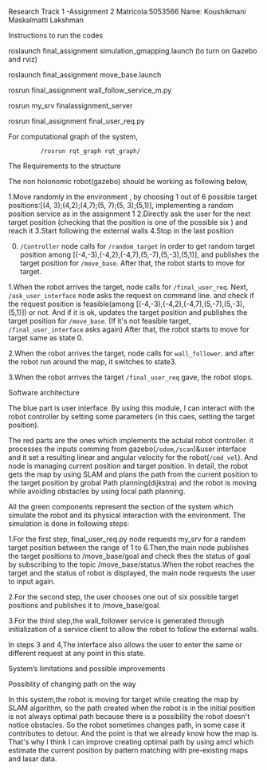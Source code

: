 Research Track 1 -Assignment 2
Matricola:5053566
Name: Koushikmani Maskalmatti Lakshman

Instructions to run the codes
                   
roslaunch final_assignment simulation_gmapping.launch (to turn on Gazebo and rviz)
                   
roslaunch final_assignment move_base.launch
                   
rosrun final_assignment wall_follow_service_m.py
                   
rosrun my_srv finalassignment_server
                    
rosrun final_assignment final_user_req.py
                    
For computational graph of the system,
                    
             /rosrun rqt_graph rqt_graph/

The Requirements to the structure

The non holonomic robot(gazebo) should be working as following below,

1.Move randomly in the environment , by choosing 1 out of 6 possible target positions:[(4, 3);(4,2);(4,7);(5, 7);(5, 3);(5,1)], implementing a random position service as in the assignment 1
2.Directly ask the user for the next target position (checking that the position is one of the possible six ) and reach it
3.Start following the external walls
4.Stop in the last position

0. `/Controller` node calls for `/random_target` in order to get random target position among [(-4,-3),(-4,2),(-4,7),(5,-7),(5,-3),(5,1)], and publishes the target position for `/move_base`. After that, the robot starts to move for target.

1.When the robot arrives the target, node calls for `/final_user_req`. Next, `/ask_user_interface` node asks the request on command line. and check if the request position is feasible(among [(-4,-3),(-4,2),(-4,7),(5,-7),(5,-3),(5,1)]) or not. And if it is ok, updates the target position and publishes the target position for `/move_base`. (If it's not feasible target, `/final_user_interface` asks again) After that, the robot starts to move for target same as state 0.

2.When the robot arrives the target,  node calls for `wall_follower`. and after the robot run around the map, it switches to state3.

3.When the robot arrives the target `/final_user_req` gave, the robot stops.

Software architecture

The blue part is user interface. By using this module, I can interact with the robot controller by setting some parameters (in this caes, setting the target position).

The red parts are the ones which implements the actulal robot controller. it processes the inputs comming from gazebo(`/odom`,`/scan`)&user interface and it set a resulting linear and angular velocity for the robot(`/cmd_vel`). And  node is managing  current position and target position. In detail, the robot gets the map by using SLAM and plans the path from the current position to the target position by grobal Path planning(dijkstra) and the robot is moving while avoiding obstacles by using local path planning.

All the green components represent the section of the system which simulate the robot and its physical interaction with the environment.
The simulation is done in following steps:

1.For the first step, final_user_req.py node requests my_srv for a random target position between the range of 1 to 6.Then,the main node publishes the target positions to /move_base/goal and check thes the status of goal by subscribing to the topic /move_base/status.When the robot reaches the target and the status of robot is displayed, the main node requests the user to input again.

2.For the second step, the user chooses one out of six possible target positions and publishes it to /move_base/goal.

3.For the third step,the wall_follower service is generated through initialization of a service client to allow the robot to follow the external walls.

In steps 3 and 4,The interface also allows the user to enter the same or different request at any point in this state.

System’s limitations and possible improvements

Possiblity of changing path on the way

In this system,the robot is moving for target while creating the map by SLAM algorithm, so the path created when the robot is in the initial position is not always optimal path because there is a possibility the robot doesn't notice obstacles. So the robot sometimes changes path, in some case it contributes to detour. And the point is that we already know how the map is. That's why I think I can improve creating optimal path by using amcl which estimate the current position by pattern matching with pre-existing maps and lasar data. 


                                              


